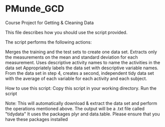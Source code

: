 # PMunde_GCD
Course Project for Getting &amp; Cleaning Data 


This file describes how you should use the script provided.

The script performs the following actions:

Merges the training and the test sets to create one data set.
Extracts only the measurements on the mean and standard deviation for each measurement.
Uses descriptive activity names to name the activities in the data set
Appropriately labels the data set with descriptive variable names.
From the data set in step 4, creates a second, independent tidy data set with the average of each variable for each activity and each subject.

How to use this script:
Copy this script in your working directory.
Run the script

Note: This will automatically download & extract the data set and perform the operations mentioned above. The output will be a .txt file called "tidydata"
It uses the packages plyr and data.table. Please ensure that you have these packages installed

